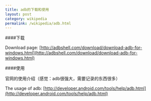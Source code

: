 ```yaml
--- 
title: adb的下载和使用
layout: post
category: wikipedia
permalink: /wikipedia/adb.html
---
```


####下载

Download page: [http://adbshell.com/download/download-adb-for-windows.html](http://adbshell.com/download/download-adb-for-windows.html) 

####使用

官网的使用介绍（感觉：adb很强大，需要记录的东西很多） 

The usage of adb: [http://developer.android.com/tools/help/adb.html](http://developer.android.com/tools/help/adb.html) 

